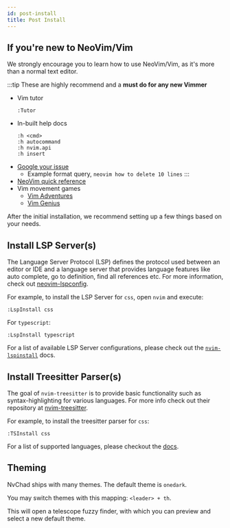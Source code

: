 ```yaml
---
id: post-install
title: Post Install
---
```


## If you're new to NeoVim/Vim

We strongly encourage you to learn how to use NeoVim/Vim, as it's more than a normal text editor.

:::tip
These are highly recommend and a **must do for any new Vimmer**
- Vim tutor
  ```
  :Tutor
  ```
- In-built help docs
  ```
  :h <cmd>
  :h autocommand
  :h nvim.api
  :h insert
  ```
- [Google your issue](https://google.com)
   - Example format query, `neovim how to delete 10 lines`
:::
- [NeoVim quick reference](https://neovim.io/doc/user/quickref.html)
- Vim movement games
   - [Vim Adventures](https://vim-adventures.com/)
   - [Vim Genius](http://www.vimgenius.com/)

After the initial installation, we recommend setting up a few things based on your needs.

## Install LSP Server(s)

The Language Server Protocol (LSP) defines the protocol used between an editor or IDE and a language server that provides language features like auto complete, go to definition, find all references etc. For more information, check out [neovim-lspconfig](https://github.com/neovim/nvim-lspconfig).

For example, to install the LSP Server for `css`, open `nvim` and execute:

```shell
:LspInstall css 
```

For `typescript`:

```shell
:LspInstall typescript
```

For a list of available LSP Server configurations, please check out the [`nvim-lspinstall`](https://github.com/kabouzeid/nvim-lspinstall) docs.

## Install Treesitter Parser(s)

The goal of `nvim-treesitter` is to provide basic functionality such as syntax-highlighting for various languages. For more info check out their repository at [nvim-treesitter](https://github.com/nvim-treesitter/nvim-treesitter).

For example, to install the treesitter parser for `css`: 

```shell
:TSInstall css
```

For a list of supported languages, please checkout the [docs](https://github.com/nvim-treesitter/nvim-treesitter#supported-languages).

## Theming

NvChad ships with many themes. The default theme is `onedark`.

You may switch themes with this mapping: `<leader> + th`.

This will open a telescope fuzzy finder, with which you can preview and select a new default theme.
